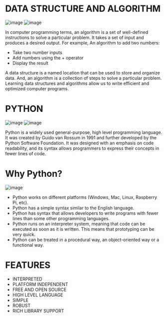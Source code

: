 # DATA STRUCTURE AND ALGORITHM

![image](https://user-images.githubusercontent.com/90493668/175045965-61502f8f-8f99-4acb-8ebb-0ef6366b8b32.png) ![image](https://user-images.githubusercontent.com/90493668/175046061-d1d2bdc2-21bf-44e8-a689-ac81ec063ba0.png)


In computer programming terms, an algorithm is a set of well-defined instructions to solve a particular problem. It takes a set of input and produces a desired output. For example,
An algorithm to add two numbers:

 - Take two number inputs
 - Add numbers using the + operator
 - Display the result

A data structure is a named location that can be used to store and organize data. And, an algorithm is a collection of steps to solve a particular problem. Learning data structures and algorithms allow us to write efficient and optimized computer programs.

# PYTHON

![image](https://user-images.githubusercontent.com/90493668/175045830-090e83b6-9b64-4ffd-9f45-5deb4e6b1cdf.png) ![image](https://user-images.githubusercontent.com/90493668/175045921-ca801402-fa3c-4e65-a491-c4b3b64f7fde.png)

Python is a widely used general-purpose, high level programming language. It was created by Guido van Rossum in 1991 and further developed by the Python Software Foundation. It was designed with an emphasis on code readability, and its syntax allows programmers to express their concepts in fewer lines of code.

# Why Python?

![image](https://user-images.githubusercontent.com/90493668/153876499-6ab08071-d057-4bbd-ad9f-9272349c0c03.png)

- Python works on different platforms (Windows, Mac, Linux, Raspberry Pi, etc).
- Python has a simple syntax similar to the English language.
- Python has syntax that allows developers to write programs with fewer lines than some other programming languages.
- Python runs on an interpreter system, meaning that code can be executed as soon as it is written. This means that prototyping can be very quick.
- Python can be treated in a procedural way, an object-oriented way or a functional way.

# FEATURES

- INTERPRETED
- PLATFORM INDEPENDENT
- FREE AND OPEN SOURCE
- HIGH LEVEL LANGUAGE 
- SIMPLE
- ROBUST
- RICH LIBRARY SUPPORT
